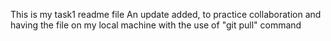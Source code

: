 This is my task1 readme file
An update added, to practice collaboration and having the file on my local machine with the use of "git pull" command
